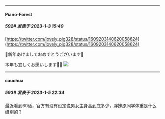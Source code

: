 

*****

####  Piano-Forest  
##### 592#       发表于 2023-1-3 15:40

[https://twitter.com/lovely_pig328/status/1609203140620058624](https://twitter.com/lovely_pig328/status/1609203140620058624)

🎍新年あけましておめでとうございます🎍

本年も宜しくお愿いします🙇‍♀️
<img src="https://p.sda1.dev/9/1ff28bae694baadb6fafe99c3bef3194/20230101_005114.jpg" referrerpolicy="no-referrer">



*****

####  cauchua  
##### 593#       发表于 2023-1-5 22:34

最近看到60话，官方有没有设定说男女主身高到底多少，胖妹原同学体重是什么级别的？

